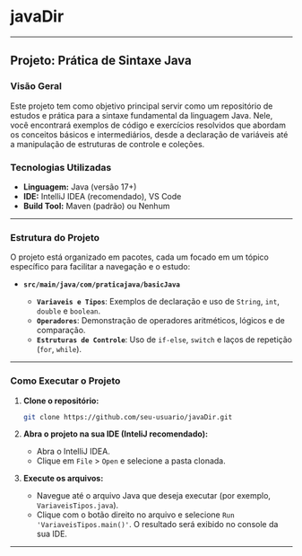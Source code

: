 # javaDir

-----

## **Projeto: Prática de Sintaxe Java**

### **Visão Geral**

Este projeto tem como objetivo principal servir como um repositório de estudos e prática para a sintaxe fundamental da linguagem Java. Nele, você encontrará exemplos de código e exercícios resolvidos que abordam os conceitos básicos e intermediários, desde a declaração de variáveis até a manipulação de estruturas de controle e coleções.

### **Tecnologias Utilizadas**

  * **Linguagem:** Java (versão 17+)
  * **IDE:** IntelliJ IDEA (recomendado), VS Code
  * **Build Tool:** Maven (padrão) ou Nenhum

-----

### **Estrutura do Projeto**

O projeto está organizado em pacotes, cada um focado em um tópico específico para facilitar a navegação e o estudo:

  * **`src/main/java/com/praticajava/basicJava`**

      * **`Variaveis e Tipos`**: Exemplos de declaração e uso de `String`, `int`, `double` e `boolean`.
      * **`Operadores`**: Demonstração de operadores aritméticos, lógicos e de comparação.
      * **`Estruturas de Controle`**: Uso de `if-else`, `switch` e laços de repetição (`for`, `while`).

-----

### **Como Executar o Projeto**

1.  **Clone o repositório:**

    ```bash
    git clone https://github.com/seu-usuario/javaDir.git
    ```

2.  **Abra o projeto na sua IDE (InteliJ recomendado):**

      * Abra o IntelliJ IDEA.
      * Clique em `File` \> `Open` e selecione a pasta clonada.

3.  **Execute os arquivos:**

      * Navegue até o arquivo Java que deseja executar (por exemplo, `VariaveisTipos.java`).
      * Clique com o botão direito no arquivo e selecione `Run 'VariaveisTipos.main()'`. O resultado será exibido no console da sua IDE.

-----
